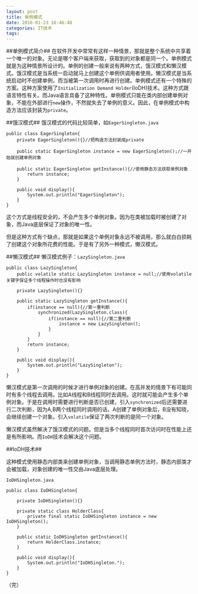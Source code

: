 ```yaml
---
layout: post
title: 单例模式
date: 2016-01-23 16:46:48
categories: IT技术
tags:
---
```


##单例模式简介##
在软件开发中常常有这样一种情景，那就是整个系统中共享着一个唯一的对象。无论是哪个客户端来获取，获取到的对象都是同一个。单例模式就是为这种情景所设计的。单例的创建一般来说有两种方式，饿汉模式和懒汉模式。饿汉模式是当系统一启动就马上创建这个单例供调用者使用。懒汉模式是当系统启动时不创建单例，而当被第一次调用时再进行创建。单例模式还有一个特殊的方案。这种方案使用了`Initialization Demand Holder`(IoDH)技术。这种方式跟语言特性有关。而Java语言具备了这种特性。单例模式只能在类内部创建单例对象，不能在外部进行`new`操作，不然就失去了单例的意义。因此，在单例模式中构造方法应该封装为`private`。

##饿汉模式##
饿汉模式的代码比较简单，如`EagerSingleton.java`

```
public class EagerSingleton{
    private EagerSingleton(){}//把构造方法封装成private

    public static EagerSingleton instance = new EagerSingleton();//一开始就创建单例对象

    public static EagerSingleton getInstance(){//使用静态方法获取单例对象
        return instance;
    }

    public void display(){
        System.out.println("EagerSingleton");
    }
}
```

这个方式是线程安全的，不会产生多个单例对象。因为在类被加载时被创建了对象，而Java底层保证了对象的唯一性。

但是这种方式有个缺点，那就是如果这个单例对象永远不被调用，那么就白白损耗了创建这个对象所花费的性能。于是有了另外一种模式，懒汉模式。

##懒汉模式##
懒汉模式例子：`LazySingleton.java`

```
public class LazySingleton{
    public volatile static LazySingleton instance = null;//使用volatile关键字保证多个线程操作时也没有影响

    private LazySingleton(){}

    public static LazySingleton getInstance(){
        if(instance == null){//第一重判断
            synchronized(LazySingleton.class){
                if(instance == null){//第二重判断
                    instance = new LazySingleton();
                }
            }
        }
        return instance;
    }

    public void display(){
        System.out.println("LazySingleton");
    }
}
```

懒汉模式是第一次调用的时候才进行单例对象的创建。在高并发的情景下有可能同时有多个线程去调用。比如A线程和B线程同时去调用。这时就可能会产生多个单例对象。于是在调用时需要进行判断是否已创建，引入`synchronized`后还需要进行二次判断，因为A,B两个线程同时调用的话，A创建了单例对象后，B没有知晓，会继续创建一个对象。引入`volatile`保证了两次判断的是同一个对象。

懒汉模式虽然解决了饿汉模式的问题。但是当多个线程同时首次访问时在性能上还是有所影响。而`IoDH`技术会解决这个问题。

##IoDH技术##

这种模式使用静态内部类来创建单例对象，当调用静态单例方法时，静态内部类才会被加载，对象创建的唯一性交由Java底层处理。

`IoDHSingleton.java`

```
public class IoDHSingleton{

    private IoDHSingleton(){}

    private static class HolderClass{
        private final static IoDHSingleton instance = new IoDHSingleton();
    }

    public static IoDHSingleton getInstance(){
        return HolderClass.instance;
    }

    public void display(){
        System.out.println("IoDHSingleton.");
    }
}
```

（完）
